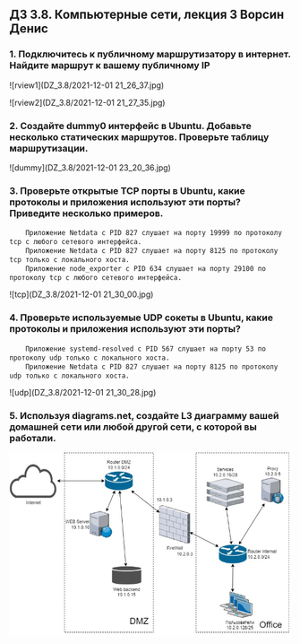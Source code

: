 ## ДЗ 3.8. Компьютерные сети, лекция 3 Ворсин Денис

### 1. Подключитесь к публичному маршрутизатору в интернет. Найдите маршрут к вашему публичному IP

![rview1](DZ_3.8/2021-12-01 21_26_37.jpg)

![rview2](DZ_3.8/2021-12-01 21_27_35.jpg)
    
### 2. Создайте dummy0 интерфейс в Ubuntu. Добавьте несколько статических маршрутов. Проверьте таблицу маршрутизации.

![dummy](DZ_3.8/2021-12-01 23_20_36.jpg)
    
### 3. Проверьте открытые TCP порты в Ubuntu, какие протоколы и приложения используют эти порты? Приведите несколько примеров.


        Приложение Netdata c PID 827 слушает на порту 19999 по протоколу tcp с любого сетевого интерфейса.
        Приложение Netdata c PID 827 слушает на порту 8125 по протоколу tcp только с локального хоста.
        Приложение node_exporter c PID 634 слушает на порту 29100 по протоколу tcp с любого сетевого интерфейса.

![tcp](DZ_3.8/2021-12-01 21_30_00.jpg)

### 4. Проверьте используемые UDP сокеты в Ubuntu, какие протоколы и приложения используют эти порты?


        Приложение systemd-resolved c PID 567 слушает на порту 53 по протоколу udp только с локального хоста.
        Приложение Netdata c PID 827 слушает на порту 8125 по протоколу udp только с локального хоста.

![udp](DZ_3.8/2021-12-01 21_30_28.jpg)

### 5. Используя diagrams.net, создайте L3 диаграмму вашей домашней сети или любой другой сети, с которой вы работали.

![diagram](DZ_3.8/Network_diag_L3.jpg)